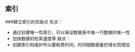 ## 索引
###建立索引的优缺点
优点：
 * 通过创建唯一性索引，可以保证数据表中每一行数据的唯一性
 * 加快数据的检索速度等
缺点：
 * 创建索引和维护所以要耗费时间，时间随数据量的增长而增加
